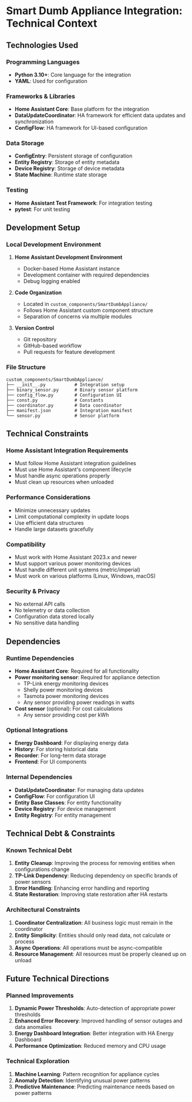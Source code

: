 # Smart Dumb Appliance Integration: Technical Context

## Technologies Used

### Programming Languages
- **Python 3.10+**: Core language for the integration
- **YAML**: Used for configuration

### Frameworks & Libraries
- **Home Assistant Core**: Base platform for the integration
- **DataUpdateCoordinator**: HA framework for efficient data updates and synchronization
- **ConfigFlow**: HA framework for UI-based configuration

### Data Storage
- **ConfigEntry**: Persistent storage of configuration
- **Entity Registry**: Storage of entity metadata
- **Device Registry**: Storage of device metadata
- **State Machine**: Runtime state storage

### Testing
- **Home Assistant Test Framework**: For integration testing
- **pytest**: For unit testing

## Development Setup

### Local Development Environment
1. **Home Assistant Development Environment**
   - Docker-based Home Assistant instance
   - Development container with required dependencies
   - Debug logging enabled

2. **Code Organization**
   - Located in `custom_components/SmartDumbAppliance/`
   - Follows Home Assistant custom component structure
   - Separation of concerns via multiple modules

3. **Version Control**
   - Git repository
   - GitHub-based workflow
   - Pull requests for feature development

### File Structure
```
custom_components/SmartDumbAppliance/
├── __init__.py           # Integration setup
├── binary_sensor.py      # Binary sensor platform
├── config_flow.py        # Configuration UI
├── const.py              # Constants
├── coordinator.py        # Data coordinator
├── manifest.json         # Integration manifest
└── sensor.py             # Sensor platform
```

## Technical Constraints

### Home Assistant Integration Requirements
- Must follow Home Assistant integration guidelines
- Must use Home Assistant's component lifecycle
- Must handle async operations properly
- Must clean up resources when unloaded

### Performance Considerations
- Minimize unnecessary updates
- Limit computational complexity in update loops
- Use efficient data structures
- Handle large datasets gracefully

### Compatibility
- Must work with Home Assistant 2023.x and newer
- Must support various power monitoring devices
- Must handle different unit systems (metric/imperial)
- Must work on various platforms (Linux, Windows, macOS)

### Security & Privacy
- No external API calls
- No telemetry or data collection
- Configuration data stored locally
- No sensitive data handling

## Dependencies

### Runtime Dependencies
- **Home Assistant Core**: Required for all functionality
- **Power monitoring sensor**: Required for appliance detection
  * TP-Link energy monitoring devices
  * Shelly power monitoring devices
  * Tasmota power monitoring devices
  * Any sensor providing power readings in watts
- **Cost sensor** (optional): For cost calculations
  * Any sensor providing cost per kWh

### Optional Integrations
- **Energy Dashboard**: For displaying energy data
- **History**: For storing historical data
- **Recorder**: For long-term data storage
- **Frontend**: For UI components

### Internal Dependencies
- **DataUpdateCoordinator**: For managing data updates
- **ConfigFlow**: For configuration UI
- **Entity Base Classes**: For entity functionality
- **Device Registry**: For device management
- **Entity Registry**: For entity management

## Technical Debt & Constraints

### Known Technical Debt
1. **Entity Cleanup**: Improving the process for removing entities when configurations change
2. **TP-Link Dependency**: Reducing dependency on specific brands of power sensors
3. **Error Handling**: Enhancing error handling and reporting
4. **State Restoration**: Improving state restoration after HA restarts

### Architectural Constraints
1. **Coordinator Centralization**: All business logic must remain in the coordinator
2. **Entity Simplicity**: Entities should only read data, not calculate or process
3. **Async Operations**: All operations must be async-compatible
4. **Resource Management**: All resources must be properly cleaned up on unload

## Future Technical Directions

### Planned Improvements
1. **Dynamic Power Thresholds**: Auto-detection of appropriate power thresholds
2. **Enhanced Error Recovery**: Improved handling of sensor outages and data anomalies
3. **Energy Dashboard Integration**: Better integration with HA Energy Dashboard
4. **Performance Optimization**: Reduced memory and CPU usage

### Technical Exploration
1. **Machine Learning**: Pattern recognition for appliance cycles
2. **Anomaly Detection**: Identifying unusual power patterns
3. **Predictive Maintenance**: Predicting maintenance needs based on power patterns 